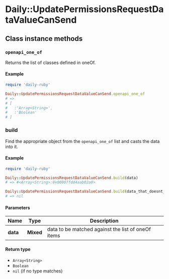 # Daily::UpdatePermissionsRequestDataValueCanSend

## Class instance methods

### `openapi_one_of`

Returns the list of classes defined in oneOf.

#### Example

```ruby
require 'daily-ruby'

Daily::UpdatePermissionsRequestDataValueCanSend.openapi_one_of
# =>
# [
#   :'Array<String>',
#   :'Boolean'
# ]
```

### build

Find the appropriate object from the `openapi_one_of` list and casts the data into it.

#### Example

```ruby
require 'daily-ruby'

Daily::UpdatePermissionsRequestDataValueCanSend.build(data)
# => #<Array<String>:0x00007fdd4aab02a0>

Daily::UpdatePermissionsRequestDataValueCanSend.build(data_that_doesnt_match)
# => nil
```

#### Parameters

| Name | Type | Description |
| ---- | ---- | ----------- |
| **data** | **Mixed** | data to be matched against the list of oneOf items |

#### Return type

- `Array<String>`
- `Boolean`
- `nil` (if no type matches)

